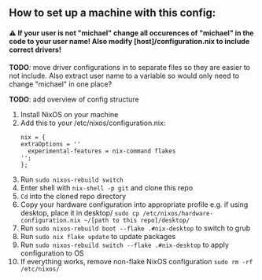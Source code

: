 ## How to set up a machine with this config:

#### :warning: If your user is not "michael" change all occurences of "michael" in the code to your user name! Also modify [host]/configuration.nix to include correct drivers!

**TODO**: move driver configurations in to separate files so they are easier to not include. Also extract user name to a variable so would only need to change "michael" in one place?

**TODO**: add overview of config structure

1. Install NixOS on your machine
2. Add this to your /etc/nixos/configuration.nix:
    ```
    nix = {
    extraOptions = ''
      experimental-features = nix-command flakes
    '';
   };
   ```
4. Run `sudo nixos-rebuild switch`
5. Enter shell with `nix-shell -p git` and clone this repo
6. `Cd` into the cloned repo directory
7. Copy your hardware configuration into appropriate profile e.g. if using desktop, place it in desktop/ `sudo cp /etc/nixos/hardware-configuration.nix ~/[path to this repo]/desktop/`
8. Run `sudo nixos-rebuild boot --flake .#nix-desktop` to switch to grub
9. Run `sudo nix flake update` to update packages
10. Run `sudo nixos-rebuild switch --flake .#nix-desktop` to apply configuration to OS
11. If everything works, remove non-flake NixOS configuration `sudo rm -rf /etc/nixos/`

